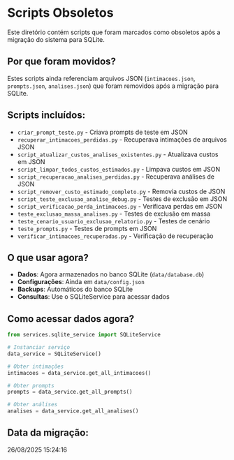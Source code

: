 # Scripts Obsoletos

Este diretório contém scripts que foram marcados como obsoletos após a migração do sistema para SQLite.

## Por que foram movidos?

Estes scripts ainda referenciam arquivos JSON (`intimacoes.json`, `prompts.json`, `analises.json`) que foram removidos após a migração para SQLite.

## Scripts incluídos:

- `criar_prompt_teste.py` - Criava prompts de teste em JSON
- `recuperar_intimacoes_perdidas.py` - Recuperava intimações de arquivos JSON
- `script_atualizar_custos_analises_existentes.py` - Atualizava custos em JSON
- `script_limpar_todos_custos_estimados.py` - Limpava custos em JSON
- `script_recuperacao_analises_perdidas.py` - Recuperava análises de JSON
- `script_remover_custo_estimado_completo.py` - Removia custos de JSON
- `script_teste_exclusao_analise_debug.py` - Testes de exclusão em JSON
- `script_verificacao_perda_intimacoes.py` - Verificava perdas em JSON
- `teste_exclusao_massa_analises.py` - Testes de exclusão em massa
- `teste_cenario_usuario_exclusao_relatorio.py` - Testes de cenário
- `teste_prompts.py` - Testes de prompts em JSON
- `verificar_intimacoes_recuperadas.py` - Verificação de recuperação

## O que usar agora?

- **Dados**: Agora armazenados no banco SQLite (`data/database.db`)
- **Configurações**: Ainda em `data/config.json`
- **Backups**: Automáticos do banco SQLite
- **Consultas**: Use o SQLiteService para acessar dados

## Como acessar dados agora?

```python
from services.sqlite_service import SQLiteService

# Instanciar serviço
data_service = SQLiteService()

# Obter intimações
intimacoes = data_service.get_all_intimacoes()

# Obter prompts
prompts = data_service.get_all_prompts()

# Obter análises
analises = data_service.get_all_analises()
```

## Data da migração:
26/08/2025 15:24:16
